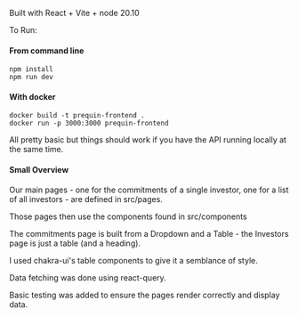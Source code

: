 Built with React + Vite + node 20.10

To Run:

#### From command line

```
npm install
npm run dev
```

#### With docker

```
docker build -t prequin-frontend .
docker run -p 3000:3000 prequin-frontend
```

All pretty basic but things should work if you have the API running locally at the same time.

#### Small Overview

Our main pages - one for the commitments of a single investor, one for a list of all investors - are defined in src/pages.

Those pages then use the components found in src/components

The commitments page is built from a Dropdown and a Table - the Investors page is just a table (and a heading).

I used chakra-ui's table components to give it a semblance of style.

Data fetching was done using react-query.

Basic testing was added to ensure the pages render correctly and display data.
